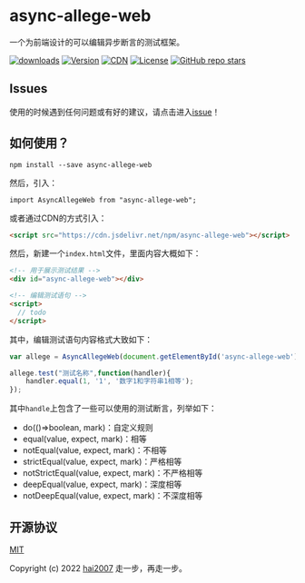 # async-allege-web
一个为前端设计的可以编辑异步断言的测试框架。

<p>
  <a href="https://hai2007.gitee.io/npm-downloads?interval=7&packages=async-allege-web"><img src="https://img.shields.io/npm/dm/async-allege-web.svg" alt="downloads"></a>
  <a href="https://www.npmjs.com/package/async-allege-web"><img src="https://img.shields.io/npm/v/async-allege-web.svg" alt="Version"></a>
  <a href="https://www.jsdelivr.com/package/npm/async-allege-web"><img src="https://data.jsdelivr.com/v1/package/npm/async-allege-web/badge" alt="CDN"></a>
  <a href="https://github.com/hai2007/async-allege-web/blob/master/LICENSE"><img src="https://img.shields.io/npm/l/async-allege-web.svg" alt="License"></a>
  <a href="https://github.com/hai2007/async-allege-web">
      <img alt="GitHub repo stars" src="https://img.shields.io/github/stars/hai2007/async-allege-web?style=social">
  </a>
</p>

## Issues
使用的时候遇到任何问题或有好的建议，请点击进入[issue](https://github.com/hai2007/async-allege-web/issues)！

## 如何使用？

```
npm install --save async-allege-web
```

然后，引入：

```
import AsyncAllegeWeb from "async-allege-web";
```

或者通过CDN的方式引入：

```html
<script src="https://cdn.jsdelivr.net/npm/async-allege-web"></script>
```

然后，新建一个```index.html```文件，里面内容大概如下：

```html
<!-- 用于展示测试结果 -->
<div id="async-allege-web"></div>

<!-- 编辑测试语句 -->
<script>
  // todo
</script>
```

其中，编辑测试语句内容格式大致如下：

```js
var allege = AsyncAllegeWeb(document.getElementById('async-allege-web')[, title]);

allege.test("测试名称",function(handler){
    handler.equal(1, '1', '数字1和字符串1相等');
});
```

其中```handle```上包含了一些可以使用的测试断言，列举如下：

- do(()=>boolean, mark)：自定义规则
- equal(value, expect, mark)：相等
- notEqual(value, expect, mark)：不相等
- strictEqual(value, expect, mark)：严格相等
- notStrictEqual(value, expect, mark)：不严格相等
- deepEqual(value, expect, mark)：深度相等
- notDeepEqual(value, expect, mark)：不深度相等

开源协议
---------------------------------------
[MIT](https://github.com/hai2007/async-allege-web/blob/master/LICENSE)

Copyright (c) 2022 [hai2007](https://hai2007.gitee.io/sweethome/) 走一步，再走一步。
